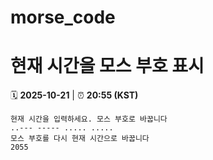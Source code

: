 # morse_code
# 현재 시간을 모스 부호 표시
<!-- MORSE_TIME_START -->
🗓️ **2025-10-21** | ⏰ **20:55 (KST)**

```
현재 시간을 입력하세요. 모스 부호로 바꿉니다
..--- ----- ..... .....
모스 부호를 다시 현재 시간으로 바꿉니다
2055
```
<!-- MORSE_TIME_END -->
